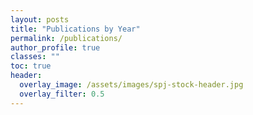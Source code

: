 ```yaml
---
layout: posts
title: "Publications by Year"
permalink: /publications/
author_profile: true
classes: ""
toc: true
header:
  overlay_image: /assets/images/spj-stock-header.jpg 
  overlay_filter: 0.5
---
```

